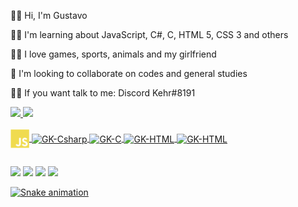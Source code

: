 
🐱‍🏍 Hi, I'm Gustavo

🐱‍🚀 I'm learning about JavaScript, C#, C, HTML 5, CSS 3 and others

🐱‍👤 I love games, sports, animals and my girlfriend

🐉 I'm looking to collaborate on codes and general studies

🐱‍💻 If you want talk to me: Discord Kehr#8191

<div align="left">
  <a href="https://github.com/GustavoKehr">
  <img height="149em" src="https://github-readme-stats.vercel.app/api?username=GustavoKehr&show_icons=true&theme=tokyonight&include_all_commits=true&count_private=true"/>
  <img height="149em" src="https://github-readme-stats.vercel.app/api/top-langs/?username=GustavoKehr&layout=compact&langs_count=7&theme=tokyonight"/>
</div>

<div style="display: inline_block"><br>
  <img align="center" alt="GK-Js" height="30" width="30" src="https://raw.githubusercontent.com/devicons/devicon/master/icons/javascript/javascript-plain.svg">
  <img align="center" alt="GK-Csharp" height="30" width="60" src="https://img.shields.io/badge/C%23-239120?style=for-the-badge&logo=c-sharp&logoColor=white%22%3E">
  <img align="center" alt="GK-C" height="30" width="60" src="https://img.shields.io/badge/C-00599C?style=for-the-badge&logo=c&logoColor=white">
   <img align="center" alt="GK-HTML" height="30" width="80" src="https://img.shields.io/badge/HTML5-E34F26?style=for-the-badge&logo=html5&logoColor=white">
  <img align="center" alt="GK-HTML" height="30" width="80" src="https://img.shields.io/badge/CSS3-1572B6?style=for-the-badge&logo=css3&logoColor=white">


 ##

<div> 
  <a href="https://instagram.com/gustavokehr_" target="_blank"><img src="https://img.shields.io/badge/-Instagram-%23E4405F?style=for-the-badge&logo=instagram&logoColor=white" target="_blank"></a>
  <a href = "mailto:guckehr008@gmail.com"><img src="https://img.shields.io/badge/-Gmail-%23333?style=for-the-badge&logo=gmail&logoColor=white" target="_blank"></a>
  <a href="https://www.linkedin.com/in/gustavo-kehr-6a3356248/" target="_blank"><img src="https://img.shields.io/badge/-LinkedIn-%230077B5?style=for-the-badge&logo=linkedin&logoColor=white" target="_blank"></a>
<a href="https://steamcommunity.com/id/thugkehr/"><img src="https://img.shields.io/badge/Steam-000000?style=for-the-badge&logo=steam&logoColor=white"
  
 

  </div>

![Snake animation](https://github.com/GustavoKehr/GustavoKehr/blob/output/github-contribution-grid-snake.svg)
